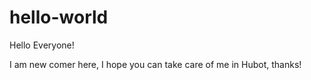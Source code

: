 # hello-world
Hello Everyone!

I am new comer here, I hope you can take care of me in Hubot, thanks!

